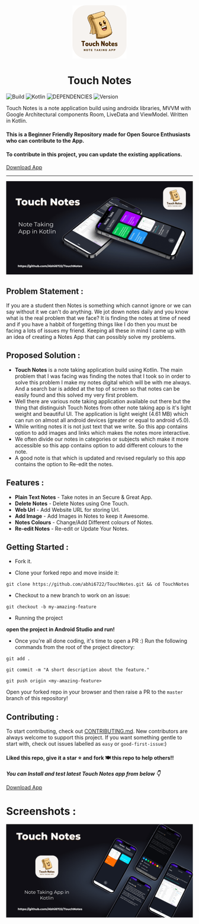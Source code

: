 <p align="center">
    <a href="https://github.com/Abhi6722/TouchNotes">
        <img alt="Kotlin Calculator" src="https://github.com/Abhi6722/TouchNotes/blob/master/.github/logo.png" width="146">
    </a>
</p>

<h1 align="center">
    Touch Notes
</h1>

![Build](https://img.shields.io/badge/Build-Passing-success?https://img.shields.io/endpoint?&style=for-the-badge)
![Kotlin](https://img.shields.io/badge/Made_with-Kotlin-blueviolet?style=for-the-badge)
![DEPENDENCIES](https://img.shields.io/badge/Kotlin-androidx_libraries-green?&style=for-the-badge)
![Version](https://img.shields.io/badge/Version-v1-fcba03?style=for-the-badge)

Touch Notes is a note application build using androidx libraries, MVVM with Google Architectural components Room, LiveData and ViewModel.
Written in Kotlin.

#### This is a Beginner Friendly Repository made for Open Source Enthusiasts who can contribute to the App. 
#### To contribute in this project, you can update the existing applications.

<a id="raw-url" href="https://github.com/Abhi6722/TouchNotes/releases/download/v1/TouchNotes.apk">Download App</a>

***

<p align="center"> <img src="https://github.com/Abhi6722/TouchNotes/blob/master/.github/banner.png" width="700"> </p>

## Problem Statement :
If you are a student then Notes is something which cannot ignore or we can say without it we can't do anything. We jot down notes daily and you know what is the real problem that we face? It is finding the notes at time of need and if you have a habbit of forgetting things like I do then you must be facing a lots of issues my friend. Keeping all these in mind I came up with an idea of creating a Notes App that can possibly solve my problems.

## Proposed Solution :
- **Touch Notes** is a note taking application build using Kotlin. The main problem that I was facing was finding the notes that I took so in order to solve this problem I make my notes digital which will be with me always. And a search bar is added at the top of screen so that notes can be easily found and this solved my very first problem. 
- Well there are various note taking application available out there but the thing that distinguish Touch Notes from other note taking app is it's light weight and beautiful UI. The application is light weight (4.61 MB) which can run on almost all android devices (greater or equal to android v5.0). 
- While writing notes it is not just text that we write. So this app contains option to add images and links which makes the notes more interactive.
- We often divide our notes in categories or subjects which make it more accessible so this app contains option to add different colours to the note.
- A good note is that which is updated and revised regularly so this app contains the option to Re-edit the notes. 

## Features :

- **Plain Text Notes** - Take notes in an Secure & Great App.
- **Delete Notes** - Delete Notes using One Touch.
- **Web Url** - Add Website URL for storing Url.
- **Add Image** - Add Images in Notes to keep it Awesome.
- **Notes Colours** - Change/Add Different colours of Notes.
- **Re-edit Notes** - Re-edit or Update Your Notes.


## Getting Started :
* Fork it.

* Clone your forked repo and move inside it:
```
git clone https://github.com/abhi6722/TouchNotes.git && cd TouchNotes
```
* Checkout to a new branch to work on an issue:
```
git checkout -b my-amazing-feature
```
* Running the project

**open the project in Android Studio and run!**

* Once you're all done coding, it's time to open a PR :)
Run the following commands from the root of the project directory:
```
git add .
```
```
git commit -m "A short description about the feature."
```
```
git push origin <my-amazing-feature>
```

Open your forked repo in your browser and then raise a PR to the `master` branch of this repository!


## Contributing :
To start contributing, check out [CONTRIBUTING.md](https://github.com/Abhi6722/TouchNotes/blob/master/Contributing.md). New contributors are always welcome to support this project. If you want something gentle to start with, check out issues labelled as `easy` or `good-first-issue`:) 


#### Liked this repo, give it a star ⭐ and fork 🍽️ this repo to help others!!

***You can Install and test latest Touch Notes app from below 👇*** <br> 

<a id="raw-url" href="https://github.com/Abhi6722/TouchNotes/releases/download/v1/TouchNotes.apk">Download App</a>

# Screenshots :

<p align="center"> <img src="https://github.com/Abhi6722/TouchNotes/blob/master/.github/screenshots.png" width="700"> </p> 
